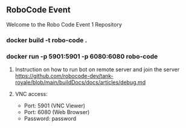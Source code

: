 ## RoboCode Event 
Welcome to the Robo Code Event 1 Repository 
### docker build -t robo-code .
### docker run -p 5901:5901 -p 6080:6080 robo-code

1) Instruction on how to run bot on remote server and join the server
https://github.com/robocode-dev/tank-royale/blob/main/buildDocs/docs/articles/debug.md

2) VNC access:
   - Port: 5901 (VNC Viewer)
   - Port: 6080 (Web Browser)
   - Password: password
